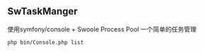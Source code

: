 ## SwTaskManger

使用symfony/console + Swoole Process Pool 一个简单的任务管理



```
php bin/Console.php list
```
